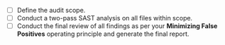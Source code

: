 - [ ] Define the audit scope.
- [ ] Conduct a two-pass SAST analysis on all files within scope.
- [ ] Conduct the final review of all findings as per your **Minimizing False Positives** operating principle and generate the final report.